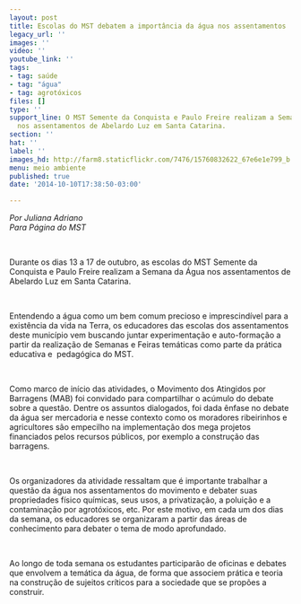 ```yaml
---
layout: post
title: Escolas do MST debatem a importância da água nos assentamentos
legacy_url: ''
images: ''
video: ''
youtube_link: ''
tags:
- tag: saúde
- tag: "água"
- tag: agrotóxicos
files: []
type: ''
support_line: O MST Semente da Conquista e Paulo Freire realizam a Semana da Água
  nos assentamentos de Abelardo Luz em Santa Catarina.
section: ''
hat: ''
label: ''
images_hd: http://farm8.staticflickr.com/7476/15760832622_67e6e1e799_b.jpg
menu: meio ambiente
published: true
date: '2014-10-10T17:38:50-03:00'

---
```

<p><em>Por Juliana Adriano<br />
Para P&aacute;gina do MST&nbsp;</em></p>

<p>&nbsp;</p>

<p>Durante os dias 13 a 17 de outubro, as escolas do MST Semente da Conquista e Paulo Freire realizam a Semana da &Aacute;gua nos assentamentos de Abelardo Luz em Santa Catarina.</p>

<p>&nbsp;</p>

<p>Entendendo a &aacute;gua como um bem comum precioso e imprescind&iacute;vel para a exist&ecirc;ncia da vida na Terra, os educadores das escolas dos assentamentos deste munic&iacute;pio vem buscando juntar experimenta&ccedil;&atilde;o e auto-forma&ccedil;&atilde;o a partir da realiza&ccedil;&atilde;o de Semanas e Feiras tem&aacute;ticas como parte da pr&aacute;tica educativa e &nbsp;pedag&oacute;gica do MST.</p>

<p>&nbsp;</p>

<p>Como marco de in&iacute;cio das atividades, o Movimento dos Atingidos por Barragens (MAB) foi convidado para compartilhar o ac&uacute;mulo do debate sobre a quest&atilde;o. Dentre os assuntos dialogados, foi dada &ecirc;nfase no debate da &aacute;gua ser mercadoria e nesse contexto como os moradores ribeirinhos e agricultores s&atilde;o empecilho na implementa&ccedil;&atilde;o dos mega projetos financiados pelos recursos p&uacute;blicos, por exemplo a constru&ccedil;&atilde;o das barragens.&nbsp;</p>

<p>&nbsp;</p>

<p>Os organizadores da atividade ressaltam que &eacute; importante trabalhar a quest&atilde;o da &aacute;gua nos assentamentos do movimento e debater suas propriedades f&iacute;sico qu&iacute;micas, seus usos, a privatiza&ccedil;&atilde;o, a polui&ccedil;&atilde;o e a contamina&ccedil;&atilde;o por agrot&oacute;xicos, etc. Por este motivo, em cada um dos dias da semana, os educadores se organizaram a partir das &aacute;reas de conhecimento para debater o tema de modo aprofundado.</p>

<p>&nbsp;</p>

<p>Ao longo de toda semana os estudantes participar&atilde;o de oficinas e debates que envolvem a tem&aacute;tica da &aacute;gua, de forma que associem pr&aacute;tica e teoria na constru&ccedil;&atilde;o de sujeitos cr&iacute;ticos para a sociedade que se prop&otilde;es a construir.&nbsp;</p>

<p>&nbsp;</p>
